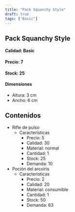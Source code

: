 ```yaml
---
title: "Pack Squanchy Style"
draft: true
tags: ["Basic"]
---
```

## Pack Squanchy Style
#### Calidad: Basic
#### Precio: 7
#### Stock: 25
#### Dimensiones
- Altura: 3 cm
- Ancho: 6 cm
## Contenidos
- Rifle de pulso
    - Caracteristicas
        - Precio: 5
        - Calidad: 30
        - Material: normal
        - Cantidad: 1
        - Stock: 25
        - Demanda: 10
- Poción del arcoiris
    - Caracteristicas
        - Precio: 2
        - Calidad: 20
        - Material: consumible
        - Cantidad: 1
        - Stock: 50
        - Demanda: 63
